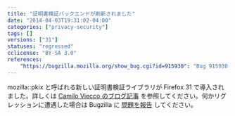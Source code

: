 ```yaml
---
title: "証明書検証バックエンドが刷新されました"
date: "2014-04-03T19:31:02-04:00"
categories: ["privacy-security"]
tags: []
versions: ["31"]
statuses: "regressed"
cclicense: "BY-SA 3.0"
references:
    "https://bugzilla.mozilla.org/show_bug.cgi?id=915930": "Bug 915930 – Make mozilla::pkix the default certificate verifier"
---
```

mozilla::pkix と呼ばれる新しい証明書検証ライブラリが Firefox 31 で導入されました。詳しくは [Camilo Viecco のブログ記事](https://blog.mozilla.org/security/2014/04/24/exciting-updates-to-certificate-verification-in-gecko/) を参照してください。何かリグレッションに遭遇した場合は Bugzilla に [問題を報告](https://bugzilla.mozilla.org/enter_bug.cgi?product=Core&component=Security%3A%20PSM) してください。
